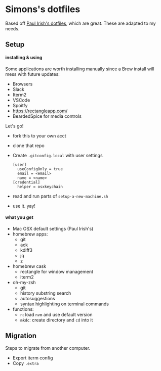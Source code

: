 # Simons's dotfiles

Based off [Paul Irish's dotfiles](https://github.com/paulirish/dotfiles), which are great. These are adapted to my needs.

## Setup

#### installing & using

Some applications are worth installing manually since a Brew install will mess with future updates:

- Browsers
- Slack
- Iterm2
- VSCode
- Spoitfy
- https://rectangleapp.com/
- BeardedSpice for media controls

Let's go!

- fork this to your own acct
- clone that repo
- Create `.gitconfig.local` with user settings

      [user]
      	useConfigOnly = true
      	email = <email>
      	name = <name>
      [credential]
      	helper = osxkeychain

- read and run parts of `setup-a-new-machine.sh`
- use it. yay!

#### what you get

- Mac OSX default settings (Paul Irish's)
- homebrew apps:
  - git
  - ack
  - kdiff3
  - jq
  - z
- homebrew cask
  - rectangle for window management
  - iterm2
- oh-my-zsh
  - git
  - history substring search
  - autosuggestions
  - syntax highlighting on terminal commands
- functions:
  - `n`: load `nvm` and use default version
  - `mkdc`: create directory and `cd` into it

## Migration

Steps to migrate from another computer.

- Export iterm config
- Copy `.extra`
